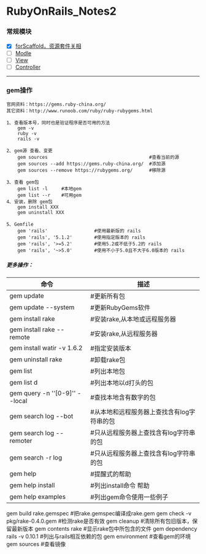 # RubyOnRails_Notes2

### 常规模块
- [x] [forScaffold，资源套件关相](https://github.com/batuZ/RubyOnRails_Notes2/tree/master/forScaffold#scaffold-%E7%AE%A1%E7%90%86%E8%B5%84%E6%BA%90%E5%A5%97%E4%BB%B6%E7%9A%84%E5%87%BD%E6%95%B0)
- [ ] [Modle]()
- [ ] [View]()
- [ ] [Controller]()
---
### gem操作
```
官网资料：https://gems.ruby-china.org/
其它资料：http://www.runoob.com/ruby/ruby-rubygems.html

1､ 查看版本号，同时也是验证程序是否可用的方法
	gem -v
	ruby -v
	rails -v

2､ gem源 查看、变更
	gem sources 									#查看当前的源
	gem sources --add https://gems.ruby-china.org/	#添加源
	gem sources --remove https://rubygems.org/		#移除源

3､ 查看 gem包
	gem list -l 	#本地gem
	gem list --r 	#可用gem
4､ 安装，删除 gem包
	gem install XXX
	gem uninstall XXX

5､ Gemfile 
	gem 'rails'  				#使用最新版的 rails
	gem 'rails', '5.1.2'		#使用指定版本的 rails
	gem 'rails', '>=5.2'		#使用5.2或不低于5.2的 rails
	gem 'rails', '~>5.0'		#使用不小于5.0且不大于6.0版本的 rails
```
##### 更多操作：

| 命令 | 描述 |
| ------------- | ----------- |
| gem update | #更新所有包 |
| gem update --system | #更新RubyGems软件 |
| gem install rake | #安装rake,从本地或远程服务器 |
| gem install rake --remote | #安装rake,从远程服务器 |
|gem install watir -v 1.6.2|#指定安装版本|
|gem uninstall rake|#卸载rake包|
|gem list|#列出本地包|
|gem list d|#列出本地以d打头的包|
|gem query -n ''[0-9]'' --local|#查找本地含有数字的包|
|gem search log --bot|#从本地和远程服务器上查找含有log字符串的包|
|gem search log --remoter|#只从远程服务器上查找含有log字符串的包|
|gem search -r log|#只从远程服务器上查找含有log字符串的包|
|gem help|#提醒式的帮助|
gem help install|#列出install命令 帮助
gem help examples|#列出gem命令使用一些例子
gem build rake.gemspec 			#把rake.gemspec编译成rake.gem
gem check -v pkg/rake-0.4.0.gem #检测rake是否有效
gem cleanup 					#清除所有包旧版本，保留最新版本
gem contents rake 				#显示rake包中所包含的文件
gem dependency rails -v 0.10.1 	#列出与rails相互依赖的包
gem environment 				#查看gem的环境
gem sources 					#查看镜像
